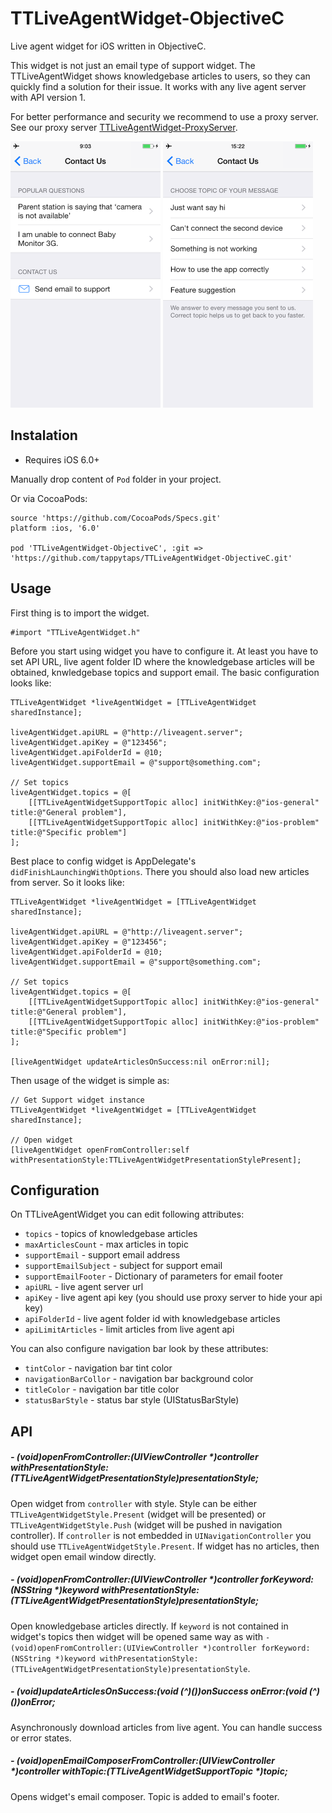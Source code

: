 TTLiveAgentWidget-ObjectiveC
=======

Live agent widget for iOS written in ObjectiveC.

This widget is not just an email type of support widget. The TTLiveAgentWidget shows knowledgebase articles to users, so they can quickly find a solution for their issue. It works with any live agent server with API version 1.

For better performance and security we recommend to use a proxy server. See our proxy server [TTLiveAgentWidget-ProxyServer](https://github.com/tappytaps/TTLiveAgentWidget-ProxyServer).

<img src="docs/screen1.PNG" width="240px">
<img src="docs/screen2.PNG" width="240px">

Instalation
----------

- Requires iOS 6.0+

Manually drop content of `Pod` folder in your project.

Or via CocoaPods:

```
source 'https://github.com/CocoaPods/Specs.git'
platform :ios, '6.0'

pod 'TTLiveAgentWidget-ObjectiveC', :git => 'https://github.com/tappytaps/TTLiveAgentWidget-ObjectiveC.git'
```

Usage
----------

First thing is to import the widget.

```
#import "TTLiveAgentWidget.h"
```

Before you start using widget you have to configure it. At least you have to set API URL, live agent folder ID where the knowledgebase articles will be obtained, knwledgebase topics and support email. The basic configuration looks like:

```
TTLiveAgentWidget *liveAgentWidget = [TTLiveAgentWidget sharedInstance];

liveAgentWidget.apiURL = @"http://liveagent.server";
liveAgentWidget.apiKey = @"123456";
liveAgentWidget.apiFolderId = @10;
liveAgentWidget.supportEmail = @"support@something.com";

// Set topics
liveAgentWidget.topics = @[
	[[TTLiveAgentWidgetSupportTopic alloc] initWithKey:@"ios-general" title:@"General problem"],
	[[TTLiveAgentWidgetSupportTopic alloc] initWithKey:@"ios-problem" title:@"Specific problem"]
];

```

Best place to config widget is AppDelegate's `didFinishLaunchingWithOptions`. There you should also load new articles from server. So it looks like:

```
TTLiveAgentWidget *liveAgentWidget = [TTLiveAgentWidget sharedInstance];

liveAgentWidget.apiURL = @"http://liveagent.server";
liveAgentWidget.apiKey = @"123456";
liveAgentWidget.apiFolderId = @10;
liveAgentWidget.supportEmail = @"support@something.com";

// Set topics
liveAgentWidget.topics = @[
	[[TTLiveAgentWidgetSupportTopic alloc] initWithKey:@"ios-general" title:@"General problem"],
	[[TTLiveAgentWidgetSupportTopic alloc] initWithKey:@"ios-problem" title:@"Specific problem"]
];

[liveAgentWidget updateArticlesOnSuccess:nil onError:nil];
```

Then usage of the widget is simple as:

```
// Get Support widget instance
TTLiveAgentWidget *liveAgentWidget = [TTLiveAgentWidget sharedInstance];

// Open widget
[liveAgentWidget openFromController:self withPresentationStyle:TTLiveAgentWidgetPresentationStylePresent];
```

Configuration
----------

On TTLiveAgentWidget you can edit following attributes:

- `topics` - topics of knowledgebase articles
- `maxArticlesCount` - max articles in topic
- `supportEmail` - support email address
- `supportEmailSubject` - subject for support email
- `supportEmailFooter` - Dictionary of parameters for email footer
- `apiURL` - live agent server url
- `apiKey` - live agent api key (you should use proxy server to hide your api key)
- `apiFolderId` - live agent folder id with knowledgebase articles
- `apiLimitArticles` - limit articles from live agent api

You can also configure navigation bar look by these attributes:

- `tintColor` - navigation bar tint color
- `navigationBarCollor` - navigation bar background color
- `titleColor` - navigation bar title color
- `statusBarStyle` - status bar style (UIStatusBarStyle)

API
----------

##### - (void)openFromController:(UIViewController *)controller withPresentationStyle:(TTLiveAgentWidgetPresentationStyle)presentationStyle;

Open widget from `controller` with style. Style can be either `TTLiveAgentWidgetStyle.Present` (widget will be presented) or `TTLiveAgentWidgetStyle.Push` (widget will be pushed in navigation controller). If `controller` is not embedded in `UINavigationController` you should use `TTLiveAgentWidgetStyle.Present`. If widget has no articles, then widget open email window directly.

##### - (void)openFromController:(UIViewController *)controller forKeyword:(NSString *)keyword withPresentationStyle:(TTLiveAgentWidgetPresentationStyle)presentationStyle;

Open knowledgebase articles directly. If `keyword` is not contained in widget's topics then widget will be opened same way as with `- (void)openFromController:(UIViewController *)controller forKeyword:(NSString *)keyword withPresentationStyle:(TTLiveAgentWidgetPresentationStyle)presentationStyle`.

##### - (void)updateArticlesOnSuccess:(void (^)())onSuccess onError:(void (^)())onError;

Asynchronously download articles from live agent. You can handle success or error states.

##### - (void)openEmailComposerFromController:(UIViewController *)controller withTopic:(TTLiveAgentWidgetSupportTopic *)topic;

Opens widget's email composer. Topic is added to email's footer.
